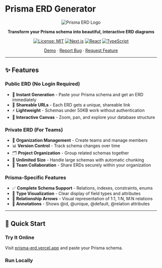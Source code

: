# Prisma ERD Generator

<div align="center">

![Prisma ERD Logo](https://via.placeholder.com/200x200?text=Prisma+ERD)

**Transform your Prisma schema into beautiful, interactive ERD diagrams**

[![License: MIT](https://img.shields.io/badge/License-MIT-yellow.svg)](https://opensource.org/licenses/MIT)
[![Next.js](https://img.shields.io/badge/Next.js-15-black)](https://nextjs.org/)
[![React](https://img.shields.io/badge/React-19.2-blue)](https://react.dev/)
[![TypeScript](https://img.shields.io/badge/TypeScript-5.7-blue)](https://www.typescriptlang.org/)

[Demo](https://prisma-erd.vercel.app) · [Report Bug](https://github.com/yourusername/prisma-erd/issues) · [Request Feature](https://github.com/yourusername/prisma-erd/issues)

</div>

---

## ✨ Features

### Public ERD (No Login Required)

- 🚀 **Instant Generation** - Paste your Prisma schema and get an ERD immediately
- 🔗 **Shareable URLs** - Each ERD gets a unique, shareable link
- ⚡ **Lightweight** - Schemas under 50KB work without authentication
- 🎨 **Interactive Canvas** - Zoom, pan, and explore your database structure

### Private ERD (For Teams)

- 🔐 **Organization Management** - Create teams and manage members
- 📊 **Version Control** - Track schema changes over time
- 🗂️ **Project Organization** - Group related schemas together
- 💾 **Unlimited Size** - Handle large schemas with automatic chunking
- 👥 **Team Collaboration** - Share ERDs securely within your organization

### Prisma-Specific Features

- ✅ **Complete Schema Support** - Relations, indexes, constraints, enums
- 🎯 **Type Visualization** - Clear display of field types and attributes
- 🔗 **Relationship Arrows** - Visual representation of 1:1, 1:N, M:N relations
- 📝 **Annotations** - Shows @id, @unique, @default, @relation attributes

---

## 🚀 Quick Start

### Try It Online

Visit [prisma-erd.vercel.app](https://prisma-erd.vercel.app) and paste your Prisma schema.

### Run Locally

```bash

```
